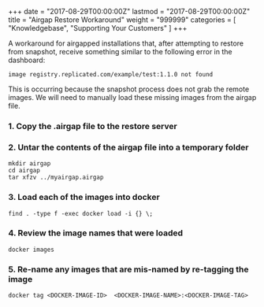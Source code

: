 +++
date = "2017-08-29T00:00:00Z"
lastmod = "2017-08-29T00:00:00Z"
title = "Airgap Restore Workaround"
weight = "999999"
categories = [ "Knowledgebase", "Supporting Your Customers" ]
+++

A workaround for airgapped installations that, after attempting to restore from snapshot, receive something similar to the following error in the dashboard:

`image registry.replicated.com/example/test:1.1.0 not found`

This is occurring because the snapshot process does not grab the remote images. We will need to manually load these missing images from the airgap file.

### 1. Copy the .airgap file to the restore server

### 2. Untar the contents of the airgap file into a temporary folder
```shell
mkdir airgap
cd airgap
tar xfzv ../myairgap.airgap
```
### 3. Load each of the images into docker
```shell
find . -type f -exec docker load -i {} \;
```
### 4. Review the image names that were loaded
```shell
docker images
```
### 5. Re-name any images that are mis-named by re-tagging the image
```shell
docker tag <DOCKER-IMAGE-ID>  <DOCKER-IMAGE-NAME>:<DOCKER-IMAGE-TAG>
```